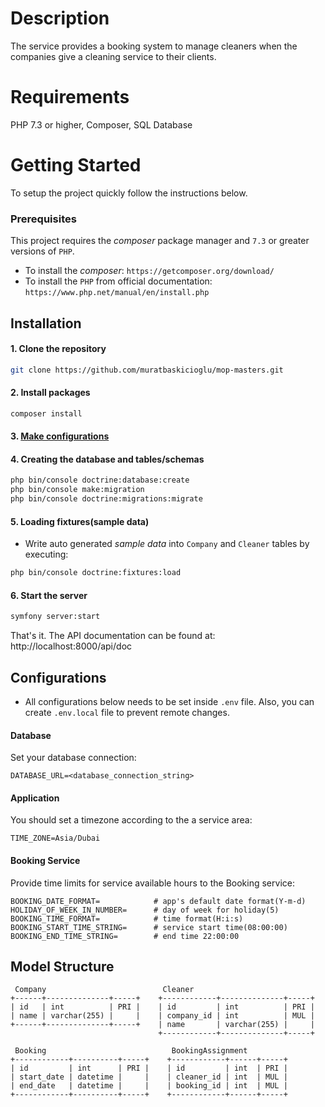 # Description

The service provides a booking system to manage cleaners when the companies give a cleaning service to their clients.

# Requirements

PHP 7.3 or higher,
Composer,
SQL Database


# Getting Started

To setup the project quickly follow the instructions below.

### Prerequisites

This project requires the *composer* package manager and `7.3` or greater versions of `PHP`.
* To install the *composer*: `https://getcomposer.org/download/`
* To install the `PHP` from official documentation: `https://www.php.net/manual/en/install.php`


## Installation

#### 1. Clone the repository
```sh
git clone https://github.com/muratbaskicioglu/mop-masters.git
```
#### 2. Install packages
```sh
composer install
```
#### 3. [Make configurations](#configurations)

#### 4. Creating the database and tables/schemas
```sh
php bin/console doctrine:database:create
php bin/console make:migration
php bin/console doctrine:migrations:migrate
```
#### 5. Loading fixtures(sample data)
* Write auto generated *sample data* into `Company` and `Cleaner` tables by executing:
```sh
php bin/console doctrine:fixtures:load
```
#### 6. Start the server
```sh
symfony server:start
```
That's it. The API documentation can be found at: http://localhost:8000/api/doc

## Configurations

* All configurations below needs to be set inside `.env` file.
Also, you can create `.env.local` file to prevent remote changes.

#### Database

Set your database connection:

```
DATABASE_URL=<database_connection_string>
```

#### Application

You should set a timezone according to the a service area:

```ENV
TIME_ZONE=Asia/Dubai
```

#### Booking Service

Provide time limits for service available hours to the Booking service:

```ENV
BOOKING_DATE_FORMAT=            # app's default date format(Y-m-d)
HOLIDAY_OF_WEEK_IN_NUMBER=      # day of week for holiday(5)
BOOKING_TIME_FORMAT=            # time format(H:i:s)
BOOKING_START_TIME_STRING=      # service start time(08:00:00)
BOOKING_END_TIME_STRING=        # end time 22:00:00
```

## Model Structure

```JS
 Company                          Cleaner                             
+------+--------------+-----+    +------------+--------------+-----+
| id   | int          | PRI |    | id         | int          | PRI |
| name | varchar(255) |     |    | company_id | int          | MUL |
+------+--------------+-----+    | name       | varchar(255) |     |
                                 +------------+--------------+-----+
                               
 Booking                            BookingAssignment
+------------+----------+-----+    +------------+------+-----+
| id         | int      | PRI |    | id         | int  | PRI |
| start_date | datetime |     |    | cleaner_id | int  | MUL |
| end_date   | datetime |     |    | booking_id | int  | MUL |
+------------+----------+-----+    +------------+------+-----+
